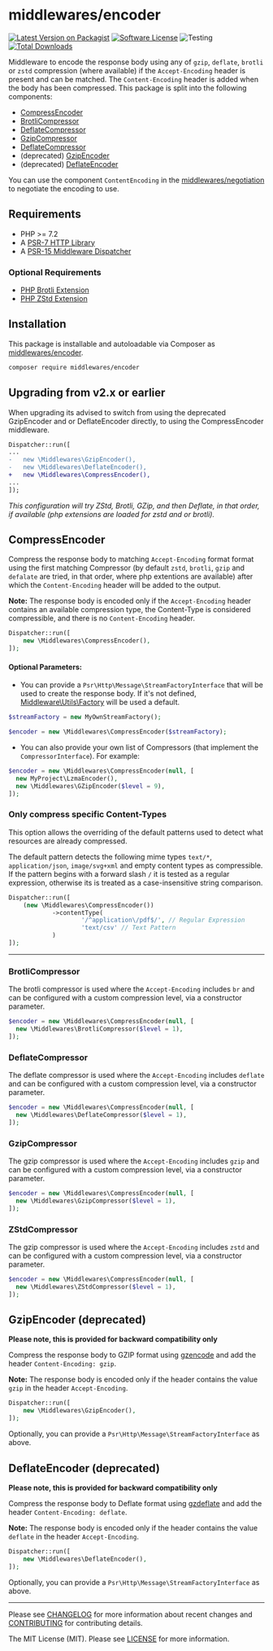 # middlewares/encoder

[![Latest Version on Packagist][ico-version]][link-packagist]
[![Software License][ico-license]](LICENSE)
![Testing][ico-ga]
[![Total Downloads][ico-downloads]][link-downloads]

Middleware to encode the response body using any of `gzip`, `deflate`, `brotli` or `zstd` compression (where available) if the `Accept-Encoding` header is present and can be matched. The `Content-Encoding` header is added when the body has been compressed. This package is split into the following components:

* [CompressEncoder](#compressencoder)
* [BrotliCompressor](#brotlicompressor)
* [DeflateCompressor](#deflatecompressor)
* [GzipCompressor](#gzipcompressor)
* [DeflateCompressor](#deflatecompressor)
* (deprecated) [GzipEncoder](#gzipencoder-deprecated)
* (deprecated) [DeflateEncoder](#deflateencoder-deprecated)

You can use the component `ContentEncoding` in the [middlewares/negotiation](https://github.com/middlewares/negotiation#contentencoding) to negotiate the encoding to use.

## Requirements

* PHP >= 7.2
* A [PSR-7 HTTP Library](https://github.com/middlewares/awesome-psr15-middlewares#psr-7-implementations)
* A [PSR-15 Middleware Dispatcher](https://github.com/middlewares/awesome-psr15-middlewares#dispatcher)

### Optional Requirements

* [PHP Brotli Extension](https://github.com/kjdev/php-ext-brotli)
* [PHP ZStd Extension](https://github.com/kjdev/php-ext-zstd)

## Installation

This package is installable and autoloadable via Composer as [middlewares/encoder](https://packagist.org/packages/middlewares/encoder).

```sh
composer require middlewares/encoder
```

## Upgrading from v2.x or earlier

When upgrading its advised to switch from using the deprecated GzipEncoder and or DeflateEncoder directly, to using the 
CompressEncoder middleware.

```diff
Dispatcher::run([
...
- 	new \Middlewares\GzipEncoder(),
- 	new \Middlewares\DeflateEncoder(),
+ 	new \Middlewares\CompressEncoder(),
...
]);
```

_This configuration will try ZStd, Brotli, GZip, and then Deflate, in that order, if available (php extensions are 
loaded for zstd and or brotli)._

## CompressEncoder

Compress the response body to matching `Accept-Encoding` format format using the first matching Compressor (by default 
`zstd`, `brotli`, `gzip` and `defalate` are tried, in that order, where php extentions are available) after which the 
`Content-Encoding` header will be added to the output.

**Note:** The response body is encoded only if the `Accept-Encoding` header contains an available compression type, the
Content-Type is considered compressible, and there is no `Content-Encoding` header.

```php
Dispatcher::run([
	new \Middlewares\CompressEncoder(),
]);
```

#### Optional Parameters:

- You can provide a `Psr\Http\Message\StreamFactoryInterface` that will be used to create the response body. 
If it's not defined, [Middleware\Utils\Factory](https://github.com/middlewares/utils#factory) will be used a default.

```php
$streamFactory = new MyOwnStreamFactory();

$encoder = new \Middlewares\CompressEncoder($streamFactory);
```

- You can also provide your own list of Compressors (that implement the `CompressorInterface`). For example:

```php
$encoder = new \Middlewares\CompressEncoder(null, [
  new MyProject\LzmaEncoder(),
  new \Middlewares\GZipEncoder($level = 9),
]);

```

### Only compress specific Content-Types

This option allows the overriding of the default patterns used to detect what resources are already compressed.

The default pattern detects the following mime types `text/*`, `application/json`, `image/svg+xml` and empty content
types as compressible. If the pattern begins with a forward slash `/` it is tested as a regular expression, otherwise
its is treated as a case-insensitive string comparison.

```php
Dispatcher::run([
	(new \Middlewares\CompressEncoder())
            ->contentType(
                    '/^application\/pdf$/', // Regular Expression
                    'text/csv' // Text Pattern
            )
]);
```

---

### BrotliCompressor

The brotli compressor is used where the `Accept-Encoding` includes `br` and can be configured with a custom compression 
level, via a constructor parameter.

```php
$encoder = new \Middlewares\CompressEncoder(null, [
  new \Middlewares\BrotliCompressor($level = 1),
]);
```
### DeflateCompressor

The deflate compressor is used where the `Accept-Encoding` includes `deflate` and can be configured with a custom compression 
level, via a constructor parameter.

```php
$encoder = new \Middlewares\CompressEncoder(null, [
  new \Middlewares\DeflateCompressor($level = 1),
]);
```

### GzipCompressor

The gzip compressor is used where the `Accept-Encoding` includes `gzip` and can be configured with a custom compression 
level, via a constructor parameter.

```php
$encoder = new \Middlewares\CompressEncoder(null, [
  new \Middlewares\GzipCompressor($level = 1),
]);
```

### ZStdCompressor

The gzip compressor is used where the `Accept-Encoding` includes `zstd` and can be configured with a custom compression 
level, via a constructor parameter.

```php
$encoder = new \Middlewares\CompressEncoder(null, [
  new \Middlewares\ZStdCompressor($level = 1),
]);
```

## GzipEncoder (deprecated)

**Please note, this is provided for backward compatibility only**

Compress the response body to GZIP format using [gzencode](http://php.net/manual/en/function.gzencode.php) and add the header `Content-Encoding: gzip`.

**Note:** The response body is encoded only if the header contains the value `gzip` in the header `Accept-Encoding`.

```php
Dispatcher::run([
	new \Middlewares\GzipEncoder(),
]);
```

Optionally, you can provide a `Psr\Http\Message\StreamFactoryInterface` as above. 

## DeflateEncoder (deprecated)

**Please note, this is provided for backward compatibility only**

Compress the response body to Deflate format using [gzdeflate](http://php.net/manual/en/function.gzdeflate.php) and add the header `Content-Encoding: deflate`.

**Note:** The response body is encoded only if the header contains the value `deflate` in the header `Accept-Encoding`.

```php
Dispatcher::run([
	new \Middlewares\DeflateEncoder(),
]);
```

Optionally, you can provide a `Psr\Http\Message\StreamFactoryInterface` as above.

---

Please see [CHANGELOG](CHANGELOG.md) for more information about recent changes and [CONTRIBUTING](CONTRIBUTING.md) for contributing details.

The MIT License (MIT). Please see [LICENSE](LICENSE) for more information.

[ico-version]: https://img.shields.io/packagist/v/middlewares/encoder.svg?style=flat-square
[ico-license]: https://img.shields.io/badge/license-MIT-brightgreen.svg?style=flat-square
[ico-ga]: https://github.com/middlewares/encoder/workflows/testing/badge.svg
[ico-downloads]: https://img.shields.io/packagist/dt/middlewares/encoder.svg?style=flat-square

[link-packagist]: https://packagist.org/packages/middlewares/encoder
[link-downloads]: https://packagist.org/packages/middlewares/encoder
